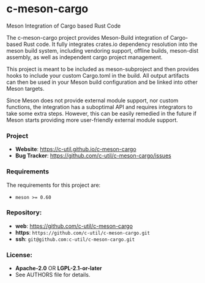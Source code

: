 c-meson-cargo
=============

Meson Integration of Cargo based Rust Code

The c-meson-cargo project provides Meson-Build integration of Cargo-based Rust
code. It fully integrates crates.io dependency resolution into the meson build
system, including vendoring support, offline builds, meson-dist assembly, as
well as independent cargo project management.

This project is meant to be included as meson-subproject and then provides
hooks to include your custom Cargo.toml in the build. All output artifacts can
then be used in your Meson build configuration and be linked into other Meson
targets.

Since Meson does not provide external module support, nor custom functions, the
integration has a suboptimal API and requires integrators to take some extra
steps. However, this can be easily remedied in the future if Meson starts
providing more user-friendly external module support.

### Project

 * **Website**: <https://c-util.github.io/c-meson-cargo>
 * **Bug Tracker**: <https://github.com/c-util/c-meson-cargo/issues>

### Requirements

The requirements for this project are:

 * `meson >= 0.60`

### Repository:

 - **web**:   <https://github.com/c-util/c-meson-cargo>
 - **https**: `https://github.com/c-util/c-meson-cargo.git`
 - **ssh**:   `git@github.com:c-util/c-meson-cargo.git`

### License:

 - **Apache-2.0** OR **LGPL-2.1-or-later**
 - See AUTHORS file for details.
